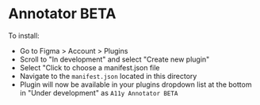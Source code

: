 # Annotator BETA

To install:

- Go to Figma > Account > Plugins
- Scroll to "In development" and select "Create new plugin"
- Select "Click to choose a manifest.json file
- Navigate to the `manifest.json` located in this directory
- Plugin will now be available in your plugins dropdown list at the bottom in "Under development" as `A11y Annotator BETA`
